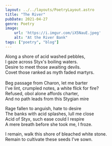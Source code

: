 ```yaml
---
layout: ../../layouts/PoetryLayout.astro
title: "The River"
pubDate: 2021-04-27
genre: Poetry
image:
    url: 'https://i.imgur.com/iX5NauE.jpeg'
    alt: "At the River Bank"
tags: ["poetry", "blog"]
---
```

Along a shore of acid washed pebbles,\
I gaze across Styx's boiling waters.\
Desire to meet those awaiting devils.\
Covet those ranked as myth faded martyrs.\
\
Beg passage from Charon, let me barter\
I've lint, crumpled notes, a white flick for fire?\
Refused, obol alone affords charter,\
And no path leads from this Stygian mire

Rage fallen to anguish, hate to desire\
The banks with acid splashes, lull me close\
Acid of Styx, such ease could I respire\
A mere breath before she took me, I froze.

I remain, walk this shore of bleached white stone.\
Remain to cultivate these seeds I've sown.